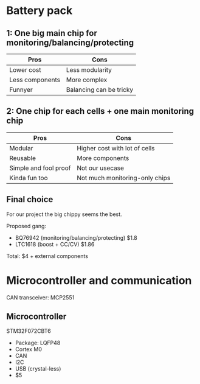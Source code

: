 # Battery pack

## 1: One big main chip for monitoring/balancing/protecting

| Pros              | Cons                    |
|-------------------|-------------------------|
| Lower cost        | Less modularity         |
| Less components   | More complex            |
| Funnyer           | Balancing can be tricky |


## 2: One chip for each cells + one main monitoring chip

| Pros                  | Cons                           |
|-----------------------|--------------------------------|
| Modular               | Higher cost with lot of cells  |
| Reusable              | More components                |
| Simple and fool proof | Not our usecase                |
| Kinda fun too         | Not much monitoring-only chips |


## Final choice

For our project the big chippy seems the best.

Proposed gang:

- BQ76942 (monitoring/balancing/protecting) $1.8
- LTC1618 (boost + CC/CV) $1.86

Total: $4 + external components

# Microcontroller and communication

CAN transceiver: MCP2551

## Microcontroller

STM32F072CBT6

- Package: LQFP48
- Cortex M0
- CAN
- I2C
- USB (crystal-less)
- $5
